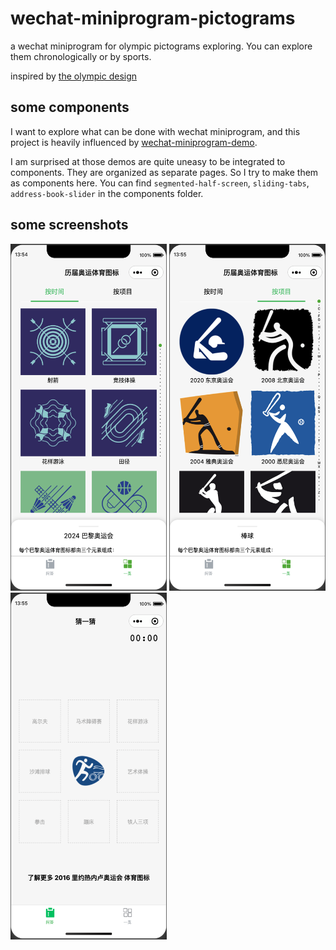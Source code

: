 # wechat-miniprogram-pictograms

a wechat miniprogram for olympic pictograms exploring. You can explore them chronologically or by sports.

inspired by [the olympic design](https://www.theolympicdesign.com/olympic-games/pictograms/)

## some components

I want to explore what can be done with wechat miniprogram, and this project is heavily influenced by [wechat-miniprogram-demo](https://github.com/wechat-miniprogram/miniprogram-demo).

I am surprised at those demos are quite uneasy to be integrated to components. They are organized as separate pages. So I try to make them as components here. You can find `segmented-half-screen`, `sliding-tabs`, `address-book-slider` in the components folder.

## some screenshots

<img src="./demos/knowledge-page.png" width = "250" height = "555"/>
<img src="./demos/knowledge-page-by-sports.png" width = "250" height = "555"/>
<img src="./demos/quiz-page.png" width = "250" height = "555"/>